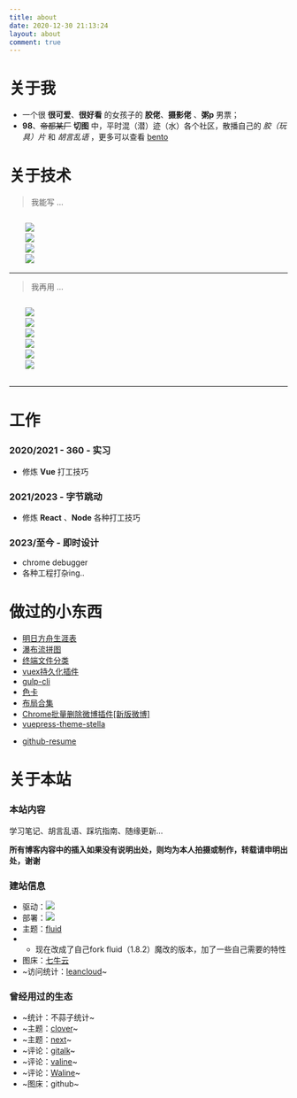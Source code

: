```yaml
---
title: about
date: 2020-12-30 21:13:24
layout: about
comment: true
---
```


# 关于我

- 一个很 **很可爱**、**很好看** 的女孩子的 **胶佬**、**摄影佬** 、**粥p** 男票；
- **98**、~~帝都某厂~~ **切图** 中，平时混（潜）迹（水）各个社区，散播自己的 *胶（玩具）片* 和 *胡言乱语* ，更多可以查看 [bento](https://bento.me/shuaxin)

# 关于技术


> 我能写 ...

<code>
    <img src="https://img.shields.io/badge/JavaScript-323330?style=for-the-badge&logo=javascript&logoColor=F7DF1E" />
    <img src="https://img.shields.io/badge/TypeScript-007ACC?style=for-the-badge&logo=typescript&logoColor=white" />
    <img src="https://img.shields.io/badge/CSS3-1572B6?style=for-the-badge&logo=css3&logoColor=white" />
    <img src="https://img.shields.io/badge/HTML5-E34F26?style=for-the-badge&logo=html5&logoColor=white"/>
</code>

-----------

> 我再用 ...

<code>
    <img src="https://img.shields.io/badge/React-20232A?style=for-the-badge&logo=react&logoColor=61DAFB"/>
    <img src="https://img.shields.io/badge/Vue.js-35495E?style=for-the-badge&logo=vuedotjs&logoColor=4FC08D" />
    <img src="https://img.shields.io/badge/next.js-000000?style=for-the-badge&logo=nextdotjs&logoColor=white" />
    <img src="https://img.shields.io/badge/Express.js-000000?style=for-the-badge&logo=express&logoColor=white" />
    <img src="https://img.shields.io/badge/Tailwind_CSS-38B2AC?style=for-the-badge&logo=tailwind-css&logoColor=white" />
    <img src="https://img.shields.io/badge/astro-%232C2052.svg?style=for-the-badge&logo=astro&logoColor=white" />
    <!-- <img src="https://img.shields.io/badge/Prisma-3982CE?style=for-the-badge&logo=Prisma&logoColor=white" /> -->
</code>

<!-- > 准备学 ...

<code>
    <img src="https://img.shields.io/badge/Go-00ADD8?style=for-the-badge&logo=go&logoColor=white" />
    <img src="https://img.shields.io/badge/Swift-FA7343?style=for-the-badge&logo=swift&logoColor=white" />
    <img src="https://img.shields.io/badge/Linux-FCC624?style=for-the-badge&logo=linux&logoColor=black" />
    <img src="https://img.shields.io/badge/Docker-2CA5E0?style=for-the-badge&logo=docker&logoColor=white" />
    <img src="https://img.shields.io/badge/Nginx-009639?style=for-the-badge&logo=nginx&logoColor=white" />
</code> -->

--------

<!-- > 我的[Github Resume](https://toy.shuaxinjs.cn/loginGithub) -->

<!-- ![GithubResume](http://img.shuaxinjs.cn/1645875196515.png) -->


# 工作

### 2020/2021 - 360 - 实习

- 修炼 **Vue** 打工技巧

### 2021/2023 - 字节跳动

- 修炼 **React** 、**Node** 各种打工技巧

### 2023/至今 - 即时设计

- chrome debugger 
- 各种工程打杂ing..

# 做过的小东西 

- [明日方舟生涯表](https://arknights.shuaxinjs.cn/)
- [瀑布流拼图](https://picturepuzzle.shuaxinjs.cn/)
- [终端文件分类](https://github.com/SHUAXINDIARY/fs-killer)
- [vuex持久化插件](https://github.com/SHUAXINDIARY/cacheState)
- [gulp-cli](https://github.com/SHUAXINDIARY/demo-cli)
- [色卡](https://github.com/SHUAXINDIARY/colorGuide)
- [布局合集](https://layout-sigma.vercel.app/)
- [Chrome批量删除微博插件[新版微博]](https://github.com/SHUAXINDIARY/Weibo-plugin)
- [vuepress-theme-stella](https://github.com/SHUAXINDIARY/vuepress-theme-stella)
<!-- - [md编辑器-ol](https://github.com/SHUAXINDIARY/md-editor-ol) ---开发中 -->
- [github-resume](https://toy.shuaxinjs.cn/loginGithub)



# 关于本站

### **本站内容**

学习笔记、胡言乱语、踩坑指南、随缘更新...

**所有博客内容中的插入如果没有说明出处，则均为本人拍摄或制作，转载请申明出处，谢谢**

### **建站信息**
- 驱动：<img src="https://img.shields.io/badge/Hexo-0E83CD?style=for-the-badge&logo=hexo&logoColor=white" />
- 部署：<img src="https://img.shields.io/badge/Vercel-000000?style=for-the-badge&logo=vercel&logoColor=white"/>
- 主题：[fluid](https://hexo.fluid-dev.com/docs/)
- - 现在改成了自己fork fluid（1.8.2）魔改的版本，加了一些自己需要的特性
- 图床：[七牛云](https://www.qiniu.com/)
- ~访问统计：[leancloud](https://www.leancloud.cn/)~



### **曾经用过的生态**
- ~统计：不蒜子统计~
- ~主题：[clover](https://github.com/esappear/hexo-theme-clover)~
- ~主题：[next](http://theme-next.iissnan.com/)~
- ~评论：[gitalk](https://github.com/gitalk/gitalk)~
- ~评论：[valine](https://valine.js.org/)~
- ~评论：[Waline](https://waline.js.org/)~
- ~图床：github~
